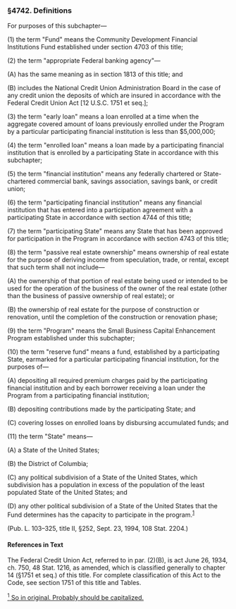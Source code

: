 ### §4742. Definitions ###

For purposes of this subchapter—

(1) the term "Fund" means the Community Development Financial Institutions Fund established under section 4703 of this title;

(2) the term "appropriate Federal banking agency"—

(A) has the same meaning as in section 1813 of this title; and

(B) includes the National Credit Union Administration Board in the case of any credit union the deposits of which are insured in accordance with the Federal Credit Union Act [12 U.S.C. 1751 et seq.];

(3) the term "early loan" means a loan enrolled at a time when the aggregate covered amount of loans previously enrolled under the Program by a particular participating financial institution is less than $5,000,000;

(4) the term "enrolled loan" means a loan made by a participating financial institution that is enrolled by a participating State in accordance with this subchapter;

(5) the term "financial institution" means any federally chartered or State-chartered commercial bank, savings association, savings bank, or credit union;

(6) the term "participating financial institution" means any financial institution that has entered into a participation agreement with a participating State in accordance with section 4744 of this title;

(7) the term "participating State" means any State that has been approved for participation in the Program in accordance with section 4743 of this title;

(8) the term "passive real estate ownership" means ownership of real estate for the purpose of deriving income from speculation, trade, or rental, except that such term shall not include—

(A) the ownership of that portion of real estate being used or intended to be used for the operation of the business of the owner of the real estate (other than the business of passive ownership of real estate); or

(B) the ownership of real estate for the purpose of construction or renovation, until the completion of the construction or renovation phase;

(9) the term "Program" means the Small Business Capital Enhancement Program established under this subchapter;

(10) the term "reserve fund" means a fund, established by a participating State, earmarked for a particular participating financial institution, for the purposes of—

(A) depositing all required premium charges paid by the participating financial institution and by each borrower receiving a loan under the Program from a participating financial institution;

(B) depositing contributions made by the participating State; and

(C) covering losses on enrolled loans by disbursing accumulated funds; and

(11) the term "State" means—

(A) a State of the United States;

(B) the District of Columbia;

(C) any political subdivision of a State of the United States, which subdivision has a population in excess of the population of the least populated State of the United States; and

(D) any other political subdivision of a State of the United States that the Fund determines has the capacity to participate in the program.<sup><a href="#4742_1_target" name="4742_1">1</a></sup>

(Pub. L. 103–325, title II, §252, Sept. 23, 1994, 108 Stat. 2204.)

#### References in Text ####

The Federal Credit Union Act, referred to in par. (2)(B), is act June 26, 1934, ch. 750, 48 Stat. 1216, as amended, which is classified generally to chapter 14 (§1751 et seq.) of this title. For complete classification of this Act to the Code, see section 1751 of this title and Tables.

[<sup>1</sup> So in original. Probably should be capitalized.](#4742_1)